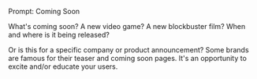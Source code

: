 Prompt: Coming Soon

What's coming soon? A new video game? A new blockbuster film? When and where is it being released?

Or is this for a specific company or product announcement?
Some brands are famous for their teaser and coming soon pages. It's an opportunity to excite and/or educate your users.
